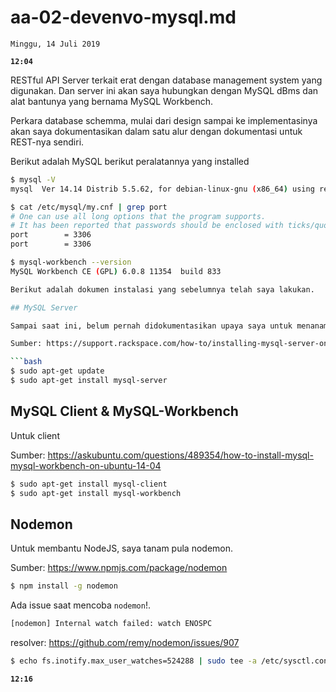 # aa-02-devenvo-mysql.md

`Minggu, 14 Juli 2019`

**`12:04`**

RESTful API Server terkait erat dengan database management system yang digunakan. Dan server ini akan saya hubungkan dengan MySQL dBms dan alat bantunya yang bernama MySQL Workbench. 

Perkara database schemma, mulai dari design sampai ke implementasinya akan saya dokumentasikan dalam satu alur dengan dokumentasi untuk REST-nya sendiri.

Berikut adalah MySQL berikut peralatannya yang installed

```bash
$ mysql -V
mysql  Ver 14.14 Distrib 5.5.62, for debian-linux-gnu (x86_64) using readline 6.3

$ cat /etc/mysql/my.cnf | grep port
# One can use all long options that the program supports.
# It has been reported that passwords should be enclosed with ticks/quotes
port		= 3306
port		= 3306

$ mysql-workbench --version
MySQL Workbench CE (GPL) 6.0.8 11354  build 833

Berikut adalah dokumen instalasi yang sebelumnya telah saya lakukan.

## MySQL Server

Sampai saat ini, belum pernah didokumentasikan upaya saya untuk menanam `MySQL` di environment pengembangan.

Sumber: https://support.rackspace.com/how-to/installing-mysql-server-on-ubuntu/

```bash
$ sudo apt-get update
$ sudo apt-get install mysql-server
```

## MySQL Client & MySQL-Workbench

Untuk client

Sumber: https://askubuntu.com/questions/489354/how-to-install-mysql-mysql-workbench-on-ubuntu-14-04

```bash
$ sudo apt-get install mysql-client
$ sudo apt-get install mysql-workbench
```

## Nodemon

Untuk membantu NodeJS, saya tanam pula nodemon.

Sumber: https://www.npmjs.com/package/nodemon

```bash
$ npm install -g nodemon
```

Ada issue saat mencoba `nodemon`!.

```bash
[nodemon] Internal watch failed: watch ENOSPC
```

resolver: https://github.com/remy/nodemon/issues/907

```bash
$ echo fs.inotify.max_user_watches=524288 | sudo tee -a /etc/sysctl.conf && sudo sysctl -p
```

**`12:16`**